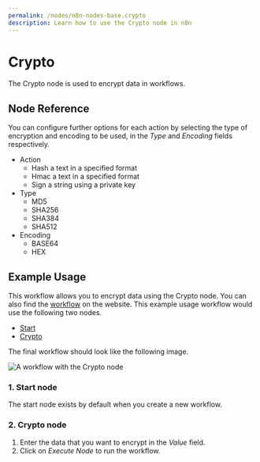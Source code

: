 ```yaml
---
permalink: /nodes/n8n-nodes-base.crypto
description: Learn how to use the Crypto node in n8n
---
```


# Crypto

The Crypto node is used to encrypt data in workflows.

## Node Reference

You can configure further options for each action by selecting the type of encryption and encoding to be used, in the *Type* and *Encoding* fields respectively.

- Action
	- Hash a text in a specified format
	- Hmac a text in a specified format
	- Sign a string using a private key
- Type
    - MD5
    - SHA256
	- SHA384
    - SHA512
- Encoding
	- BASE64
	- HEX

## Example Usage

This workflow allows you to encrypt data using the Crypto node. You can also find the [workflow](https://n8n.io/workflows/574) on the website. This example usage workflow would use the following two nodes.
- [Start](../../core-nodes/Start/README.md)
- [Crypto]()


The final workflow should look like the following image.

![A workflow with the Crypto node](REDACTED)

### 1. Start node

The start node exists by default when you create a new workflow.

### 2. Crypto node

1. Enter the data that you want to encrypt in the *Value* field.
2. Click on *Execute Node* to run the workflow.
